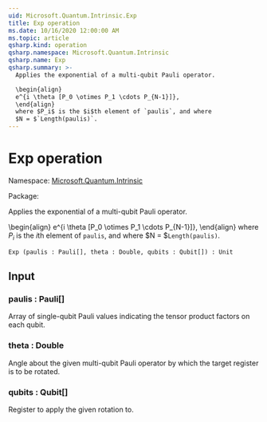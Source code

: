 ```yaml
---
uid: Microsoft.Quantum.Intrinsic.Exp
title: Exp operation
ms.date: 10/16/2020 12:00:00 AM
ms.topic: article
qsharp.kind: operation
qsharp.namespace: Microsoft.Quantum.Intrinsic
qsharp.name: Exp
qsharp.summary: >-
  Applies the exponential of a multi-qubit Pauli operator.

  \begin{align}
  e^{i \theta [P_0 \otimes P_1 \cdots P_{N-1}]},
  \end{align}
  where $P_i$ is the $i$th element of `paulis`, and where
  $N = $`Length(paulis)`.
---
```


# Exp operation

Namespace: [Microsoft.Quantum.Intrinsic](xref:Microsoft.Quantum.Intrinsic)

Package: [](https://nuget.org/packages/)


Applies the exponential of a multi-qubit Pauli operator.\begin{align}e^{i \theta [P_0 \otimes P_1 \cdots P_{N-1}]},\end{align}where $P_i$ is the $i$th element of `paulis`, and where$N = $`Length(paulis)`.

```Q#
Exp (paulis : Pauli[], theta : Double, qubits : Qubit[]) : Unit
```


## Input

### paulis : Pauli[]

Array of single-qubit Pauli values indicating the tensor productfactors on each qubit.


### theta : Double

Angle about the given multi-qubit Pauli operator by which thetarget register is to be rotated.


### qubits : Qubit[]

Register to apply the given rotation to.

